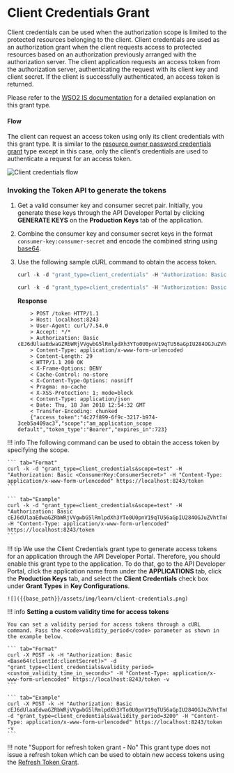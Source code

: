 # Client Credentials Grant

Client credentials can be used when the authorization scope is limited to the protected resources belonging to the client. Client credentials are used as an authorization grant when the client requests access to protected resources based on an authorization previously arranged with the authorization server. The client application requests an access token from the authorization server, authenticating the request with its client key and client secret. If the client is successfully authenticated, an access token is returned.

Please refer to the [WSO2 IS documentation](https://is.docs.wso2.com/en/5.9.0/learn/client-credentials-grant/) for a detailed explanation on this grant type.

#### Flow

The client can request an access token using only its client credentials with this grant type. It is similar to the [resource owner password credentials grant]({{base_path}}/api-security/oauth2/grant-types/password-grant/) type except in this case, only the client’s credentials are used to authenticate a request for an access token.

![Client credentials flow]({{base_path}}/assets/img/learn/oauth-client-credentials-diagram.png)

### Invoking the Token API to generate the tokens

1.  Get a valid consumer key and consumer secret pair. Initially, you generate these keys through the API Developer Portal by clicking **GENERATE KEYS** on the **Production Keys** tab of the application.
2.  Combine the consumer key and consumer secret keys in the format `consumer-key:consumer-secret` and encode the combined string using [base64](http://base64encode.org/).
3.  Use the following sample cURL command to obtain the access token.

    ``` java tab="Format"
    curl -k -d "grant_type=client_credentials" -H "Authorization: Basic <Base64-encoded-client_key:client_secret>" -H "Content-Type: application/x-www-form-urlencoded" https://localhost:<https-port>/token -v
    ```

    ``` java tab="Example"
    curl -k -d "grant_type=client_credentials" -H "Authorization: Basic cEJ6dUlaaEdwaGZRbWRjVVgwbG5lRmlpdXh3YTo0U0pnV19qTU56aGpIU284OGJuZVhtTnFNMjRh" -H "Content-Type: application/x-www-form-urlencoded" https://localhost:8243/token -v
    ```

    **Response**
    ```
        > POST /token HTTP/1.1
        > Host: localhost:8243
        > User-Agent: curl/7.54.0
        > Accept: */*
        > Authorization: Basic cEJ6dUlaaEdwaGZRbWRjVVgwbG5lRmlpdXh3YTo0U0pnV19qTU56aGpIU284OGJuZVhtTnFNMjRh
        > Content-Type: application/x-www-form-urlencoded
        > Content-Length: 29
        < HTTP/1.1 200 OK
        < X-Frame-Options: DENY
        < Cache-Control: no-store
        < X-Content-Type-Options: nosniff
        < Pragma: no-cache
        < X-XSS-Protection: 1; mode=block
        < Content-Type: application/json
        < Date: Thu, 18 Jan 2018 12:54:32 GMT
        < Transfer-Encoding: chunked
        {"access_token":"4c27f899-6f9c-3217-b974-3ceb5a409ac3","scope":"am_application_scope default","token_type":"Bearer","expires_in":723}
    ```

!!! info
    The following command can be used to obtain the access token by specifying the scope.

    ``` tab="Format"
    curl -k -d "grant_type=client_credentials&scope=test" -H "Authorization: Basic <ConsumerKey:ConsumerSecret>" -H "Content-Type: application/x-www-form-urlencoded" https://localhost:8243/token
    ```

    ``` tab="Example"
    curl -k -d "grant_type=client_credentials&scope=test" -H "Authorization: Basic cEJ6dUlaaEdwaGZRbWRjVVgwbG5lRmlpdXh3YTo0U0pnV19qTU56aGpIU284OGJuZVhtTnFNMjRh" -H "Content-Type: application/x-www-form-urlencoded" https://localhost:8243/token
    ```


!!! tip
    We use the Client Credentials grant type to generate access tokens for an application through the API Developer Portal. Therefore, you should enable this grant type to the application. To do that, go to the API Developer Portal, click the application name from under the **APPLICATIONS** tab, click the **Production Keys** tab, and select the **Client Credentials** check box under **Grant Types** in **Key Configurations**.

    ![]({{base_path}}/assets/img/learn/client-credentials.png)

!!! info
    **Setting a custom validity time for access tokens**

    You can set a validity period for access tokens through a cURL command. Pass the <code>validity_period</code> parameter as shown in the example below.

    ``` tab="Format"
    curl -X POST -k -H "Authorization: Basic <Base64(clientId:clientSecret)>" -d "grant_type=client_credentials&validity_period=<custom_validity_time_in_seconds>" -H "Content-Type: application/x-www-form-urlencoded" https://localhost:8243/token -v
    ```

    ``` tab="Example"
    curl -X POST -k -H "Authorization: Basic cEJ6dUlaaEdwaGZRbWRjVVgwbG5lRmlpdXh3YTo0U0pnV19qTU56aGpIU284OGJuZVhtTnFNMjRh" -d "grant_type=client_credentials&validity_period=3200" -H "Content-Type: application/x-www-form-urlencoded" https://localhost:8243/token -v
    ```

!!! note "Support for refresh token grant - No"
	This grant type does not issue a refresh token which can be used to obtain new access tokens using the [Refresh Token Grant]({{base_path}}/learn/api-security/oauth2/grant-types/refresh-token-grant/).
